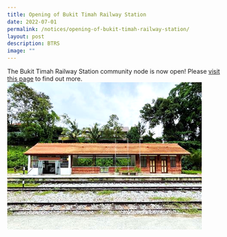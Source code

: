 ```yaml
---
title: Opening of Bukit Timah Railway Station
date: 2022-07-01
permalink: /notices/opening-of-bukit-timah-railway-station/
layout: post
description: BTRS
image: ""
---
```

The Bukit Timah Railway Station community node is now open! 
Please [visit this page](/bukit-timah-railway-station/) to find out more. 
![btrs](/images/BTRS.png)